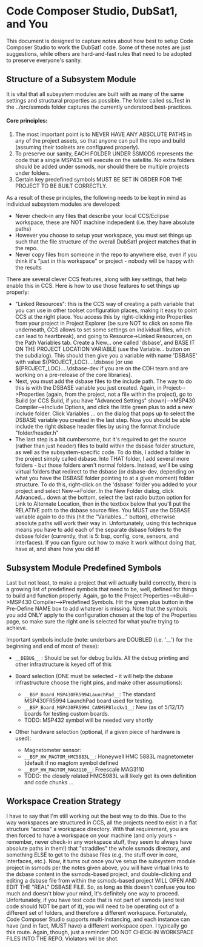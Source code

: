 # Code Composer Studio, DubSat1, and You

This document is designed to capture notes about how best to setup Code Composer Studio to work the DubSat1 code.  Some of these notes are just suggestions, while others are hard-and-fast rules that need to be adopted to preserve everyone's sanity. 

## Structure of a Subsystem Module

It is vital that all subsystem modules are built with as many of the same settings and structural properties as possible. The folder called ss_Test in the ../src/ssmods folder captures the currently understood best-practices.

#### Core principles:
1.  The most important point is to NEVER HAVE ANY ABSOLUTE  PATHS in any of the project assets, so that anyone can pull the repo and build (assuming their toolsets are configured properly).
2.  To preserve our sanity, EACH FOLDER UNDER SSMODS represents the code that a single MSP43x will execute on the satellite.  No extra folders should be added under ssmods, nor should there be multiple projects under folders.
3.  Certain key predefined symbols MUST BE SET IN ORDER FOR THE PROJECT TO BE BUILT CORRECTLY.

As a result of these principles, the following needs to be kept in mind as individual subsystem modules are developed:
- Never check-in any files that describe your local CCS/Eclipse workspace, these are NOT machine indepedent (i.e. they have absolute paths)
- However you choose to setup your workspace, you must set things up such that the file structure of the overall DubSat1 project matches that in the repo.  
- Never copy files from someone in the repo to anywhere else, even if you think it's "just in this workspace" or project - nobody will be happy with the results

There are several clever CCS features, along with key settings, that help enable this in CCS.  Here is how to use those features to set things up properly:
- "Linked Resources":  this is the CCS way of creating a path variable that you can use in other toolset configuration places, making it easy to point CCS at the right place.  You access this by right-clicking into Properties from your project in Project Explorer (be sure NOT to click on some file underneath, CCS allows to set some settings on individual files, which can lead to heartbreak), and going to Resource->Linked Resources, on the Path Variables tab.  Create a New... one called 'dsbase', and BASE IT ON THE PROJECT LOCATION VARIABLE (use the Variable... button on the subdialog).  This should then give you a variable with name 'DSBASE' with value ${PROJECT_LOC}\..\..\dsbase [or use ${PROJECT_LOC}\..\..\dsbase-dev if you are on the CDH team and are working on a pre-release of the core libraries].
- Next, you must add the dsbase files to the include path.  The way to do this is with the DSBASE variable you just created.  Again, in Project-->Properties (again, from the project, not a file within the project), go to Build (or CCS Build, if you have "Advanced Settings" shown)-->MSP430 Compiler-->Include Options, and click the little green plus to add a new include folder.  Click Variables ... on the dialog that pops up to select the DSBASE variable you created in the last step.  Now you should be able include the right dsbase header files by using the format #include "folder/header.h"
- The last step is a bit cumbersome, but it's required to get the source (rather than just header) files to build within the dsbase folder structure, as well as the subsystem-specific code.  To do this, I added a folder in the project simply called dsbase.  Into THAT folder, I add several more folders - but those folders aren't normal folders.  Instead, we'll be using virtual folders that redirect to the dsbase (or dsbase-dev, depending on what you have the DSBASE folder pointing to at a given moment) folder structure.  To do this, right-click on the 'dsbase' folder you added to your project and select New-->Folder.  In the New Folder dialog, click Advanced... down at the bottom, select the last radio button option for Link to Alternate Location, then in the textbox below that you'll put the RELATIVE path to the dsbase source files.  You MUST use the DSBASE variable again to do this (hit the "Variables..." button), otherwise absolute paths will work their way in.  Unfortunately, using this technique means you have to add each of the separate dsbase folders to the dsbase folder (currently, that is 5:  bsp, config, core, sensors, and interfaces).  If you can figure out how to make it work without doing that, have at, and share how you did it!

## Subsystem Module Predefined Symbols

Last but not least, to make a project that will actually build correctly, there is a growing list of predefined symbols that need to be, well, defined for things to build and function properly.  Again, go to the Project Properties-->Build-->MSP430 Compiler-->Predefined Symbols.  Hit the green plus button in the Pre-Define NAME box to add whatever is missing.  Note that the symbols you add ONLY apply to the configuration chosen at the top of the Properties page, so make sure the right one is selected for what you're trying to achieve.

Important symbols include (note:  underbars are DOUBLED (i.e. '__') for the beginning and end of most of these):

* `__DEBUG__`   :  Should be set for debug builds.  All the debug printing and other infrastructure is keyed off of this

* Board selection (ONE must be selected - it will help the dsbase infrastructure choose the right pins, and make other assumptions):
    * `__BSP_Board_MSP430FR5994LaunchPad__`:  The standard MSP430FR5994 LaunchPad board used for testing.
    * `__BSP_Board_MSP430FR5994_CANMSPBlockv1__`:  New (as of 5/12/17) boards for testing custom boards.
    * TODO:  MSP432 symbol will be needed very shortly

* Other hardware selection (optional, if a given piece of hardware is used):
    * Magnetometer sensor:
    * `__BSP_HW_MAGTOM_HMC5883L__`:  Honeywell HMC 5883L magnetometer (default if no magtom symbol defined
    * `__BSP_HW_MAGTOM_MAG3110__`:  Freescale MAG3110
    * TODO:  the closely related HMC5983L will likely get its own definition and code chunks ... 

## Workspace Creation Strategy

I have to say that I'm still working out the best way to do this.  Due to the way workspaces are structured in CCS, all the projects need to exist in a flat structure "across" a workspace directory.  With that requirement, you are then forced to have a workspace on your machine (and only yours - remember, never check-in any workspace stuff, they seem to always have absolute paths in them!) that "straddles" the whole ssmods directory, and something ELSE to get to the dsbase files (e.g. the stuff over in core, interfaces, etc.).  Now, it turns out once you've setup the subsystem module project in ssmods per the notes given above, you will have virtual links to the dsbase content in the ssmods-based project, and double-clicking and editing a dsbase file from within the ssmods-based project WILL OPEN AND EDIT THE "REAL" DSBASE FILE.  So, as long as this doesn't confuse you too much and doesn't blow your mind, it's definitely one way to proceed.  Unfortunately, if you have test code that is not part of ssmods (and test code should NOT be part of it), you will need to be operating out of a different set of folders, and therefore a different workspace.  Fortunately, Code Composer Studio supports multi-instancing, and each instance can have (and in fact, MUST have) a different workspace open.  I typically go this route.  Again, though, just a reminder:  DO NOT CHECK-IN WORKSPACE FILES INTO THE REPO.  Violators will be shot.

		




